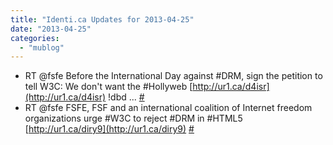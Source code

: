 ```yaml
---
title: "Identi.ca Updates for 2013-04-25"
date: "2013-04-25"
categories: 
  - "mublog"
---
```


- RT @fsfe Before the International Day against #DRM, sign the petition to tell W3C: We don't want the #Hollyweb [http://ur1.ca/d4isr](http://ur1.ca/d4isr) !dbd ... [#](http://identi.ca/notice/100734503)
- RT @fsfe FSFE, FSF and an international coalition of Internet freedom organizations urge #W3C to reject #DRM in #HTML5 [http://ur1.ca/diry9](http://ur1.ca/diry9) [#](http://identi.ca/notice/100734504)

